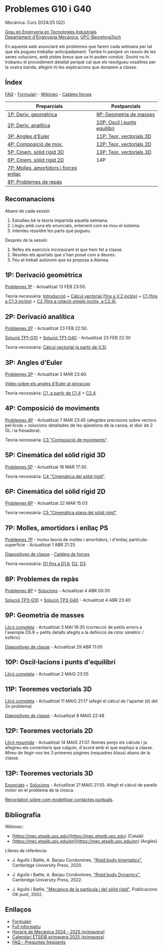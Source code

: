 <!-- Markdown comments are html ones -->

# Problemes G10 i G40 #

Mecànica: Curs 2024/25 (Q2)

[Grau en Enginyeria en Tecnologies Industrials](https://etseib.upc.edu/ca/estudis/graus/grau-en-enginyeria-en-tecnologies-industrials)  
[Departament d'Enginyeria Mecànica](https://em.upc.edu/ca), [UPC-BarcelonaTech](http://www.upc.edu)

En aquesta web anunciaré els problemes que farem cada setmana per 
tal que els pogueu treballar anticipadament. També hi penjaré un  resum 
de les seves solucions, amb pistes breus que us hi poden conduir. Sovint no hi trobareu el procediment detallat perquè cal que els resolgueu vosaltres
per la vostra banda, afegint-hi les explicacions que donarem a classe.

<!-- Bon curs a tots!  -->

## Índex

[FAQ](faqp.html) - [Formulari](problemes/formulari.pdf) - [Wikimec](https://mec.etseib.upc.edu) - [Catàleg forces](problemes/cataleg-forces.pdf)

<!-- iP = Sessió de la setmana i-èssima: 

+ [1P: Derivació geomètrica](#1p-derivació-geomètrica)
+ [2P: Derivació analítica](#2p-derivació-analítica)  
+ [3P: Angles d'Euler](#3p-angles-deuler)  
+ [4P: Composició de moviments](#4p-composició-de-moviments)  
+ [5P: Cinemàtica del sòlid rígid 3D](#5p-cinemàtica-del-sòlid-rígid-3d)  
+ [6P: Cinemàtica del sòlid rígid 2D](#6p-cinemàtica-del-sòlid-rígid-2d)   
+ [7P: Molles, amortidors i forces enllaç](#7p-molles-amortidors-i-enllaç-ps)
+ [8P: Problemes de repàs](#8p-problemes-de-repàs)

-->


| Preparcials | Postparcials |
| ---------- | -------- |
| [1P: Deriv. geomètrica](#1p-derivació-geomètrica) | [9P: Geometria de masses](#9p-geometria-de-masses) |
| [2P: Deriv. analítica](#2p-derivació-analítica) | [10P: Oscil i punts equilibri](#10p-oscillacions-i-punts-dequilibri) |
| [3P: Angles d'Euler](#3p-angles-deuler) | [11P: Teor. vectorials 3D](#11p-teoremes-vectorials-3d) |
| [4P: Composició de mov.](#4p-composició-de-moviments) | [12P: Teor. vectorials 2D](#12p-teoremes-vectorials-2d)  |
| [5P: Cinem. sòlid rígid 3D](#5p-cinemàtica-del-sòlid-rígid-3d) | [13P: Teor. vectorials 3D](#13p-teoremes-vectorials-3d)  |
| [6P: Cinem. sòlid rígid 2D](#6p-cinemàtica-del-sòlid-rígid-2d) | 14P  |
| [7P: Molles, amortidors i forces enllaç](#7p-molles-amortidors-i-enllaç-ps)  |  |
| [8P: Problemes de repàs](#8p-problemes-de-repàs) |   |



## Recomanacions

Abans de cada sessió:

1. Estudieu bé la teoria impartida aquella setmana.
2. Llegiu amb cura els enunciats, entenent com es mou el sistema.
2. Intenteu resoldre les parts que pugueu.

Després de la sessió: 
1. Refeu els exercicis incorporant el que hem fet a classe.
2. Resoleu els apartats que s'han posat com a deures.
3. Feu el treball autònom que es proposa a Atenea.

## 1P: Derivació geomètrica

[Problemes 1P](problemes/1P.pdf) - Actualitzat 13 FEB 23:50.


Teoria necessària: 
[Introducció](https://mec.etseib.upc.edu/ca/index.php?title=Introducci%C3%B3) + [Càlcul vectorial (fins a V.2 inclòs)](https://mec.etseib.upc.edu/ca/index.php?title=C%C3%A0lcul_vectorial) + [C1 (fins a C1.3 inclòs)](https://mec.etseib.upc.edu/ca/index.php?title=C1._Configuraci%C3%B3_d%27un_sistema_mec%C3%A0nic) + [C2 (fins a rotació simple inclòs, a C2.4)](https://mec.etseib.upc.edu/ca/index.php?title=C2._Moviment_d%27un_sistema_mec%C3%A0nic).

## 2P: Derivació analítica

[Problemes 2P](problemes/2P.pdf) - Actualitzat 23 FEB 22:50.

[Solució TP1-G10](problemes/TP1-G10.pdf) + [Solució TP1-G40](problemes/TP1-G40.pdf) - Actualitzat 23 FEB 22:30

Teoria necessària: [Càlcul vectorial (a partir de V.3)](https://mec.etseib.upc.edu/ca/index.php?title=C%C3%A0lcul_vectorial#V.3_Representaci%C3%B3_anal%C3%ADtica_d%E2%80%99un_vector).



## 3P: Angles d'Euler

[Problemes 3P](problemes/3P.pdf) - Actualitzat 3 MAR 23:40.

[Video sobre els angles d'Euler al giroscopi](https://youtu.be/ON0VWB34Dso?si=qR8IC2ePw2Mqsfjm)

Teoria necessària: [C1, a partir de C1.4](https://mec.etseib.upc.edu/ca/index.php?title=C1._Configuraci%C3%B3_d%27un_sistema_mec%C3%A0nic#C1.4_Orientaci%C3%B3_d'un_s%C3%B2lid_r%C3%ADgid_amb_moviment_a_l'espai) + [C2.4](https://mec.etseib.upc.edu/ca/index.php?title=C2._Moviment_d%27un_sistema_mec%C3%A0nic#C2.4_Velocitat_angular_d%E2%80%99un_s%C3%B2lid_r%C3%ADgid).

## 4P: Composició de moviments

[Problemes 4P](problemes/4P.pdf) - Actualitzat 7 MAR 23:45 (afegides precisions sobre vectors pel·lícula + solucions detallades de les qüestions de la canoa, el disc de 2 GL i la fresadora).

Teoria necessària: [C3 "Composició de moviments"](https://mec.etseib.upc.edu/ca/index.php?title=C3._Composici%C3%B3_de_moviments).

## 5P: Cinemàtica del sòlid rígid 3D

[Problemes 5P](problemes/5P.pdf) - Actualitzat 18 MAR 17:30.

Teoria necessària: [C4 "Cinemàtica del sòlid rígid"](https://mec.etseib.upc.edu/ca/index.php?title=C4._Cinem%C3%A0tica_del_s%C3%B2lid_r%C3%ADgid).

## 6P: Cinemàtica del sòlid rígid 2D

[Problemes 6P](problemes/6P.pdf) - Actualitzat 22 MAR 15:03

Teoria necessària: [C5 "Cinemàtica plana del sòlid rígid"](https://mec.etseib.upc.edu/ca/index.php?title=C5._Cinem%C3%A0tica_plana_del_s%C3%B2lid_r%C3%ADgid).

## 7P: Molles, amortidors i enllaç PS

[Problemes 7P](problemes/7P.pdf) - Inclou teoria de molles i amortidors, i d'enllaç partícula-superfície - Actualitzat 1 ABR 21:25

[Diapositives de classe](problemes/7P-diapos.pdf) - [Catàleg de forces](problemes/cataleg-forces.pdf)

Teoria necessària: [D1 fins a D1.6](https://mec.etseib.upc.edu/ca/index.php?title=D1._Lleis_fundacionals_de_la_mec%C3%A0nica_newtoniana), [D2](https://mec.etseib.upc.edu/ca/index.php?title=D2._Forces_d%E2%80%99interacci%C3%B3_entre_part%C3%ADcules), [D3](https://mec.etseib.upc.edu/ca/index.php?title=D3._Interaccions_entre_s%C3%B2lids_r%C3%ADgids#D3.3_Interacci%C3%B3_per_mitj%C3%A0_de_molles_i_amortidors).

## 8P: Problemes de repàs

[Problemes 8P](problemes/8P.pdf) + [Solucions](problemes/8P_solucions.pdf) - Actualitzat 4 ABR 00:30

[Solució TP3-G10](problemes/TP3-G10.pdf) + [Solució TP3-G40](problemes/TP3-G40.pdf) - Actualitzat 4 ABR 23:40

## 9P: Geometria de masses

[Lliçó completa](problemes/9P.pdf) - Actualitzat 3 MAI 19:30 (correcció de petits errors a l'exemple D5.9 + petits detalls afegits a la definició de rotor simètric / esfèric)

[Diapositives de classe](problemes/9P_slides.pdf) - Actualitzat 29 ABR 11:00

## 10P: Oscil·lacions i punts d'equilibri

[Lliçó completa](problemes/10P.pdf) - Actualitzat 2 MAIG 23:55

<!-- [Diapositives de classe](problemes/10P_slides.pdf) -->

## 11P: Teoremes vectorials 3D

[Lliçó completa](problemes/11P.pdf) - Actualitzat 11 MAIG 21:17 (afegit el càlcul de l'apartat (d) del 2n problema)

[Diapositives de classe](problemes/11P_slides.pdf) - Actualitzat 8 MAIG 22:48

## 12P: Teoremes vectorials 2D

[Lliçó resumida](problemes/12P.pdf) - Actualitzat 14 MAIG 21:07. Només penjo els càlculs i ja afegireu 
els comentaris que calguin, d'acord amb el que expliqui a classe. Mireu de llegir-vos les 3 primeres pàgines (requadres blaus) abans de la classe. 

<!-- [Diapositives de classe](problemes/11P_slides.pdf) -->

## 13P: Teoremes vectorials 3D

[Enunciats](problemes/13P_enunciats.pdf) + [Solucions](problemes/13P.pdf) - Actualitzat 21 MAIG 21:55. Afegit el càlcul de parells motor en el problema de la closca.

[Recordatori sobre com modelitzar contactes puntuals](problemes/13P_cp.pdf).

## Bibliografia

Wikimec:

* [https://mec.etseib.upc.edu](https://mec.etseib.upc.edu) (Català)
* [https://mec.etseib.upc.edu/en](https://mec.etseib.upc.edu/en) (Anglès)

Llibres de referència:

* J. Agulló i Batlle, A. Barjau Condomines, ["Rigid body kinematics"](https://discovery.upc.edu/discovery/fulldisplay?docid=alma991001807209706711&context=L&vid=34CSUC_UPC:VU1&lang=ca&search_scope=MyInst_and_CI&adaptor=Local%20Search%20Engine&tab=Everything&query=any,contains,rigid%20body%20kinematics), Cambridge University Press, 2020.  
* J. Agulló i Batlle, A. Barjau Condomines, ["Rigid body Dynamics"](https://discovery.upc.edu/discovery/fulldisplay?docid=alma991005056379406711&context=L&vid=34CSUC_UPC:VU1&lang=ca&search_scope=MyInst_and_CI&adaptor=Local%20Search%20Engine&tab=Everything&query=any,contains,rigid%20body%20dynamics&offset=0), Cambridge University Press, 2022.

* J. Agulló i Batlle, ["Mecànica de la partícula i del sòlid rígid"](https://drive.google.com/file/d/1N22VNGK_2FQnVZzZuqxPn2JlbAflULm6/view), Publicacions OK punt, 2002.  

## Enllaços
* [Formulari](https://atenea.upc.edu/pluginfile.php/6389786/mod_resource/content/84/MEC%20-%20Formulari%202024-25%20QP.pdf)
* [Full informatiu](https://atenea.upc.edu/pluginfile.php/6389778/mod_resource/content/146/MEC%20-%20Full%20informatiu%202024-25%20QP.pdf)
* [Horaris de Mecànica 2024 - 2025 (primavera)](horaris_2024_25.pdf)
* [Calendari ETSEIB primavera 2025 (primavera)](https://etseib.upc.edu/ca/estudis/calendaris/calendari-academic-graus-2024_25.pdf)
* [FAQ - Preguntes freqüents](faqp.html)